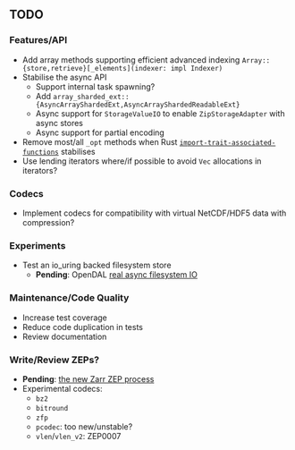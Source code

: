 ## TODO

### Features/API
- Add array methods supporting efficient advanced indexing
    `Array::{store,retrieve}[_elements](indexer: impl Indexer)`
- Stabilise the async API
    - Support internal task spawning?
    - Add `array_sharded_ext::{AsyncArrayShardedExt,AsyncArrayShardedReadableExt}`
    - Async support for `StorageValueIO` to enable `ZipStorageAdapter` with async stores
    - Async support for partial encoding
- Remove most/all `_opt` methods when Rust [`import-trait-associated-functions`](https://github.com/rust-lang/rfcs/pull/3591) stabilises
- Use lending iterators where/if possible to avoid `Vec` allocations in iterators?

### Codecs
- Implement codecs for compatibility with virtual NetCDF/HDF5 data with compression?

### Experiments
- Test an io_uring backed filesystem store
    - **Pending**: OpenDAL [real async filesystem IO](https://github.com/apache/opendal/issues/4520)

### Maintenance/Code Quality
- Increase test coverage
- Reduce code duplication in tests
- Review documentation

### Write/Review ZEPs?
- **Pending**: [the new Zarr ZEP process](https://github.com/zarr-developers/zeps/pull/59)
- Experimental codecs:
    - `bz2`
    - `bitround`
    - `zfp`
    - `pcodec`: too new/unstable?
    - `vlen`/`vlen_v2`: ZEP0007

